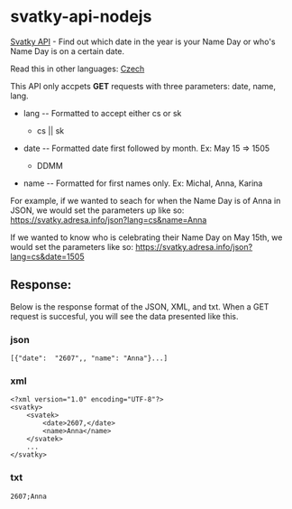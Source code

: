 svatky-api-nodejs
=================

[Svatky API](https://svatky.adresa.info/) - Find out which date in the year is your Name Day or who's Name Day is on a certain date.

Read this in other languages: [Czech](README.md)

This API only accpets **GET** requests with three parameters: date, name, lang.

* lang -- Formatted to accept either cs or sk
    * cs || sk

* date -- Formatted date first followed by month. Ex: May 15 => 1505
    * DDMM

* name -- Formatted for first names only. Ex: Michal, Anna, Karina


For example, if we wanted to seach for when the Name Day is of Anna in JSON, we would set the parameters up like so:
https://svatky.adresa.info/json?lang=cs&name=Anna

If we wanted to know who is celebrating their Name Day on May 15th, we would set the parameters like so:
https://svatky.adresa.info/json?lang=cs&date=1505


## Response: 
Below is the response format of the JSON, XML, and txt. When a GET request is succesful, you will see the data presented like this.

### json
```[{"date":  "2607",, "name": "Anna"}...]```

### xml

```
<?xml version="1.0" encoding="UTF-8"?>
<svatky>
    <svatek>
        <date>2607,</date>
        <name>Anna</name>
    </svatek>
    ...
</svatky>
```
                    
### txt
```2607;Anna```
